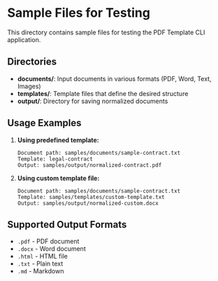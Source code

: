 # Sample Files for Testing

This directory contains sample files for testing the PDF Template CLI application.

## Directories

- **documents/**: Input documents in various formats (PDF, Word, Text, Images)
- **templates/**: Template files that define the desired structure
- **output/**: Directory for saving normalized documents

## Usage Examples

1. **Using predefined template:**
   ```
   Document path: samples/documents/sample-contract.txt
   Template: legal-contract
   Output: samples/output/normalized-contract.pdf
   ```

2. **Using custom template file:**
   ```
   Document path: samples/documents/sample-contract.txt
   Template: samples/templates/custom-template.txt
   Output: samples/output/normalized-custom.docx
   ```

## Supported Output Formats

- `.pdf` - PDF document
- `.docx` - Word document
- `.html` - HTML file
- `.txt` - Plain text
- `.md` - Markdown